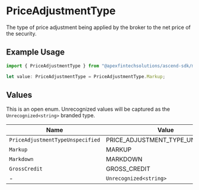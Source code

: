 # PriceAdjustmentType

The type of price adjustment being applied by the broker to the net price of the security.

## Example Usage

```typescript
import { PriceAdjustmentType } from "@apexfintechsolutions/ascend-sdk/models/components";

let value: PriceAdjustmentType = PriceAdjustmentType.Markup;
```

## Values

This is an open enum. Unrecognized values will be captured as the `Unrecognized<string>` branded type.

| Name                              | Value                             |
| --------------------------------- | --------------------------------- |
| `PriceAdjustmentTypeUnspecified`  | PRICE_ADJUSTMENT_TYPE_UNSPECIFIED |
| `Markup`                          | MARKUP                            |
| `Markdown`                        | MARKDOWN                          |
| `GrossCredit`                     | GROSS_CREDIT                      |
| -                                 | `Unrecognized<string>`            |